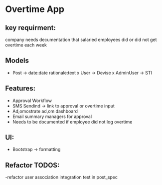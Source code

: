 # Overtime App

## key requirment: 
company needs decumentation that salaried employees did or did not get overtime each week

## Models
- Post -> date:date rationale:text
x User -> Devise
x AdminUser -> STI

## Features: 
- Approval Workflow
- SMS Sendind -> link to approval or overtime input
- Ad,omostrate ad,om dashboard
- Email summary managers for approval
- Needs to be documented if employee did not log overtime

## UI:
- Bootstrap -> formatting

## Refactor TODOS:
-refactor user association integration test in post_spec
